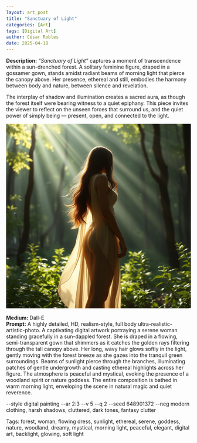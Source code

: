 ```yaml
---
layout: art_post
title: "Sanctuary of Light"
categories: [Art]
tags: [Digital Art]
author: César Robles
date: 2025-04-18
---
```

**Description:** *“Sanctuary of Light”* captures a moment of transcendence within a sun-drenched forest. A solitary feminine figure, draped in a gossamer gown, stands amidst radiant beams of morning light that pierce the canopy above. Her presence, ethereal and still, embodies the harmony between body and nature, between silence and revelation.

The interplay of shadow and illumination creates a sacred aura, as though the forest itself were bearing witness to a quiet epiphany. This piece invites the viewer to reflect on the unseen forces that surround us, and the quiet power of simply being — present, open, and connected to the light.

![Sanctuary of Light](/imag/digital_art/sanctuary_of_light.jpg)

**Medium:** Dall-E\
**Prompt:** A highly detailed, HD, realism-style,  full body ultra-realistic-artistic-photo. A captivating digital artwork portraying a serene woman standing gracefully in a sun-dappled forest. She is draped in a flowing, semi-transparent gown that shimmers as it catches the golden rays filtering through the tall canopy above. Her long, wavy hair glows softly in the light, gently moving with the forest breeze as she gazes into the tranquil green surroundings. Beams of sunlight pierce through the branches, illuminating patches of gentle undergrowth and casting ethereal highlights across her figure. The atmosphere is peaceful and mystical, evoking the presence of a woodland spirit or nature goddess. The entire composition is bathed in warm morning light, enveloping the scene in natural magic and quiet reverence.

--style digital painting --ar 2:3 --v 5 --q 2 --seed 648901372 --neg modern clothing, harsh shadows, cluttered, dark tones, fantasy clutter

Tags: forest, woman, flowing dress, sunlight, ethereal, serene, goddess, nature, woodland, dreamy, mystical, morning light, peaceful, elegant, digital art, backlight, glowing, soft light